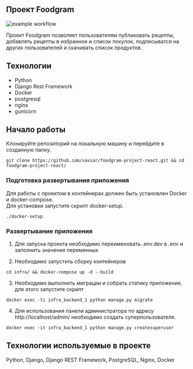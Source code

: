 ## Проект Foodgram
![example workflow](https://github.com/vavsar/foodgram-project-react/actions/workflows/foodgram_workflow.yml/badge.svg)

Проект Foodgram позволяет пользователям публиковать рецепты, добавлять рецепты в избранное и список покупок, 
подписыватся на других пользователей и скачивать список продуктов.

## Технологии
- Python
- Django Rest Framework
- Docker
- postgresql
- nginx
- gunicorn

## Начало работы

Клонируйте репозиторий на локальную машину и перейдите в созданную папку.
```
git clone https://github.com/vavsar/foodgram-project-react.git && cd foodgram-project-react/
```

### Подготовка развертывания приложения

Для работы с проектом в контейнерах должен быть установлен Docker и docker-compose.  
Для установки запустите скрипт docker-setup.
```
./docker-setup
```

### Развертывание приложения
1. Для запуска проекта необходимо переименовать .env.dev в .env и заполнить значения переменных  

2. Необходимо запустить сборку контейнеров
```
cd infra/ && docker-compose up -d --build
```
3. Необходимо выполнить миграции и собрать статику приложения, для этого запустите скрипт
```
docker exec -ti infra_backend_1 python manage.py migrate
```
4. Для использования панели администратора по адресу http://localhost/admin/ необходимо создать суперпользователя.
```
docker exec -it infra_backend_1 python manage.py createsuperuser
```

## Технологии используемые в проекте
Python, Django, Django REST Framework, PostgreSQL, Nginx, Docker
